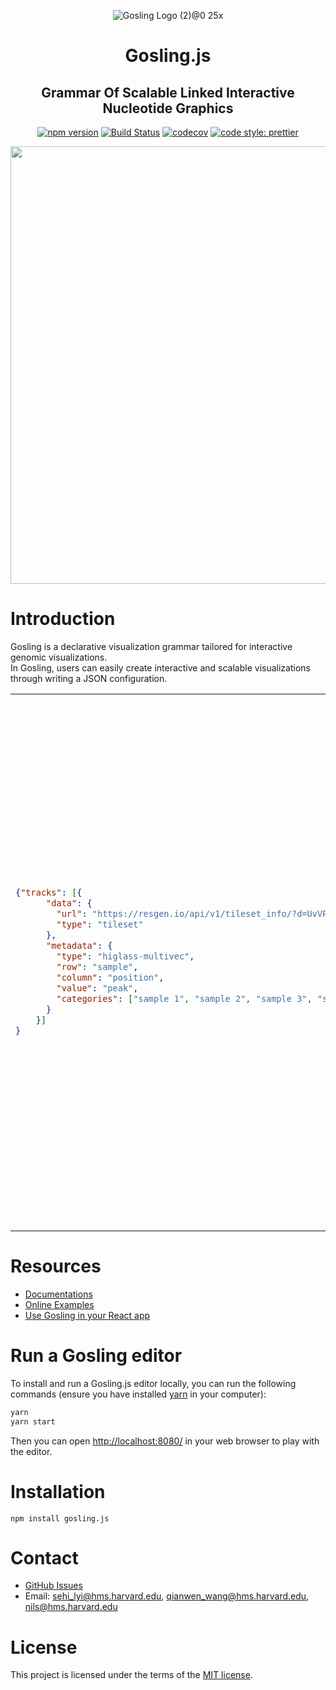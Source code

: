 <div align="center">

![Gosling Logo (2)@0 25x](https://user-images.githubusercontent.com/9922882/106369962-ddbba700-6323-11eb-9e47-f8b06ba24178.png)

# Gosling.js

## Grammar Of Scalable Linked Interactive Nucleotide Graphics

[![npm version](https://img.shields.io/npm/v/gosling.js.svg?style=flat-square)](https://www.npmjs.com/package/gosling.js)
[![Build Status](https://img.shields.io/travis/sehilyi/geminid/master.svg?style=flat-square)](https://travis-ci.com/gosling-lang/gosling.js)
[![codecov](https://img.shields.io/codecov/c/github/gosling-lang/gosling.js/master.svg?style=flat-square&?cacheSeconds=60)](https://codecov.io/gh/gosling-lang/gosling.js)
[![code style: prettier](https://img.shields.io/badge/code_style-prettier-ff69b4.svg?style=flat-square)](https://github.com/prettier/prettier)

</div>
<div style="text-align:center">
<img src="https://raw.githubusercontent.com/wiki/gosling-lang/gosling.js/images/cover.png" width="700"/>
</div>

# Introduction

Gosling is a declarative visualization grammar tailored for interactive genomic visualizations.   
In Gosling, users can easily create interactive and scalable visualizations through writing a JSON configuration. 

<table border="0">
 <tr>
    <td>
    
```json
{"tracks": [{
      "data": {
        "url": "https://resgen.io/api/v1/tileset_info/?d=UvVPeLHuRDiYA3qwFlm7xQ",
        "type": "tileset"
      },
      "metadata": {
        "type": "higlass-multivec",
        "row": "sample",
        "column": "position",
        "value": "peak",
        "categories": ["sample 1", "sample 2", "sample 3", "sample 4"]
      }
    }]
}
```

</td>
<td>
<img src="https://raw.githubusercontent.com/wiki/gosling-lang/gosling.js/images/demo.gif"  width="800"/>

[Try Online](<https://gosling.js.org/?full=false&spec=('trackG(0'BurlKhttps%3A%2F%2Fresgen.io%2Fapi%2Fv1%2FC_info%2F%3Fd%3DUvVPeLHuRDiYA3qwFlm7xQ8EC'0)%2C0'metaBEhiglass-multivec8row698columnKposition8valueKpeak8categorieGM1525354'%5D0)I)%5D%0A)*%20%200I*5J%20M6!%208J0*'9'sampleBdata6(0*'CtilesetEtypeKGs6%5BI%0A**J'%2CK6'M9%20%01MKJIGECB98650*_>)
</td>
 </tr>
</table>



# Resources
- [Documentations](https://github.com/gosling-lang/gosling.js/wiki)
- [Online Examples](https://gosling.js.org/)
- [Use Gosling in your React app](https://github.com/sehilyi/geminid-react)



# Run a Gosling editor

To install and run a Gosling.js editor locally, you can run the following commands (ensure you have installed [yarn](https://yarnpkg.com/getting-started/install) in your computer):

```sh
yarn
yarn start
```
Then you can open <http://localhost:8080/> in your web browser to play with the editor.

# Installation
```
npm install gosling.js
```

# Contact
- [GitHub Issues](https://github.com/gosling-lang/gosling.js/issues/)
- Email: <sehi_lyi@hms.harvard.edu>, <qianwen_wang@hms.harvard.edu>, <nils@hms.harvard.edu>

# License

This project is licensed under the terms of the [MIT license](https://github.com/gosling-lang/gosling.js/blob/master/LICENSE.md).
